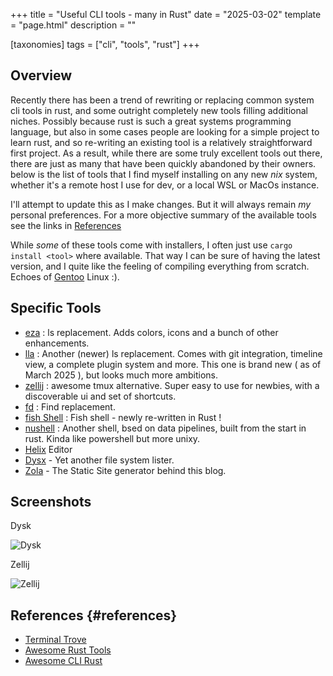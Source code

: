 +++
title = "Useful CLI tools - many in Rust"
date = "2025-03-02"
template = "page.html"
description = ""

[taxonomies]
tags = ["cli", "tools", "rust"]
+++

## Overview

Recently there has been a trend of rewriting or replacing common system cli tools in rust, and some outright completely new tools filling additional niches. Possibly because rust is such a great systems programming language, but also in some cases people are looking for a simple project to learn rust, and so re-writing an existing tool is a relatively straightforward first project. As a result, while there are some truly excellent tools out there, there are just as many that have been quickly abandoned by their owners. below is the list of tools that I find myself installing on any new *nix* system, whether it's a remote host I use for dev, or a local WSL or MacOs instance. 

I'll attempt to update this as I make changes. But it will always remain *my* personal preferences. For a more objective summary of the available tools see the links in [References](#references)

While *some* of these tools come with installers, I often just use ```cargo install <tool>``` where available. That way I can be sure of having the latest version, and I quite like the feeling of compiling everything from scratch. Echoes of [Gentoo](https://www.gentoo.org/) Linux :).

## Specific Tools 

- [eza](https://github.com/eza-community/eza) : ls replacement. Adds colors, icons and a bunch of other enhancements.
- [lla](https://github.com/chaqchase/lla) : Another (newer) ls replacement. Comes with git integration, timeline view, a complete plugin system and more. This one is brand new ( as of March 2025 ), but looks much more ambitions.
- [zellij](https://zellij.dev/) : awesome tmux alternative. Super easy to use for newbies, with a discoverable ui and set of shortcuts.
- [fd](https://github.com/sharkdp/fd) : Find replacement.
- [fish Shell](https://fishshell.com/) : Fish shell - newly re-written in Rust !
- [nushell](https://www.nushell.sh/) : Another shell, bsed on data pipelines, built from the start in rust. Kinda like powershell but more unixy.
- [Helix](https://helix-editor.com/) Editor
- [Dysx](https://github.com/Canop/dysk) - Yet another file system lister.
- [Zola](https://www.getzola.org/) - The Static Site generator behind this blog.

## Screenshots

Dysk

![Dysk](/imgs/dysk_screenshot.jpg)

Zellij

![Zellij](/imgs/zellij_screenshot.jpg)

## References {#references}

- [Terminal Trove](https://terminaltrove.com/)
- [Awesome Rust Tools](https://github.com/unpluggedcoder/awesome-rust-tools)
- [Awesome CLI Rust](https://github.com/matu3ba/awesome-cli-rust)